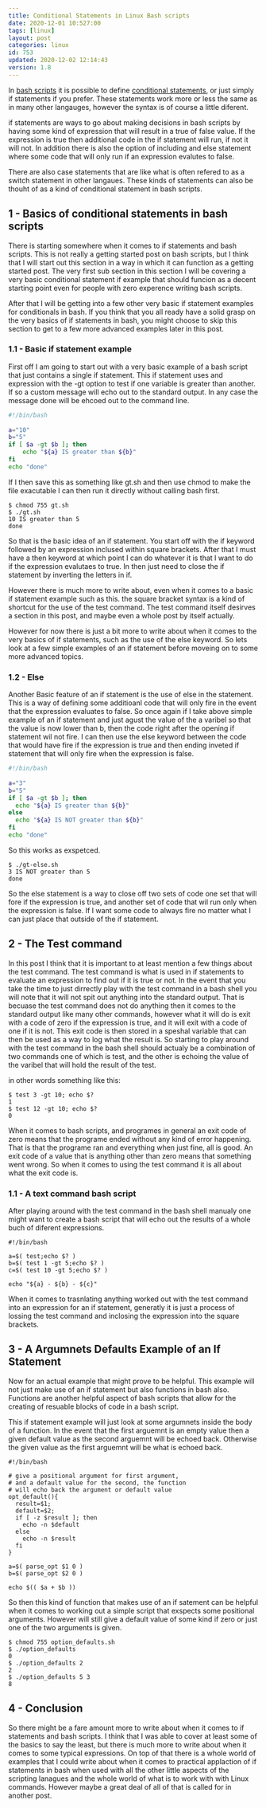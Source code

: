 ```yaml
---
title: Conditional Statements in Linux Bash scripts
date: 2020-12-01 10:527:00
tags: [linux]
layout: post
categories: linux
id: 753
updated: 2020-12-02 12:14:43
version: 1.8
---
```


In [bash scripts](/2020/11/27/bash-scripts/) it is possible to define [conditional statements](https://ryanstutorials.net/bash-scripting-tutorial/bash-if-statements.php), or just simply if statements if you prefer. These statements work more or less the same as in many other langauges, however the syntax is of course a little diferent.

if statements are ways to go about making decisions in bash scripts by having some kind of expression that will result in a true of false value. If the expression is true then additional code in the if statement will run, if not it will not. In addition there is also the option of including and else statement where some code that will only run if an expression evalutes to false. 

There are also case statements that are like what is often refered to as a switch statement in other langaues. These kinds of statements can also be thouht of as a kind of conditional statement in bash scripts.

<!-- more -->

## 1 - Basics of conditional statements in bash scripts

There is starting somewhere when it comes to if statements and bash scripts. This is not really a getting started post on bash scripts, but I think that I will start out this section in a way in which it can function as a getting started post. The very first sub section in this section I will be covering a very basic conditional statement if example that should funcion as a decent starting point even for people with zero experence writing bash scripts.

After that I will be getting into a few other very basic if statement examples for conditionals in bash. If you think that you all ready have a solid grasp on the very basics of if statements in bash, you might choose to skip this section to get to a few more advanced examples later in this post.


### 1.1 - Basic if statement example

First off I am going to start out with a very basic example of a bash script that just contains a single if statement. This if statement uses and expression with the -gt option to test if one variable is greater than another. If so a custom message will echo out to the standard output. In any case the message done will be ehcoed out to the command line.

```bash
#!/bin/bash
 
a="10"
b="5"
if [ $a -gt $b ]; then
    echo "${a} IS greater than ${b}"
fi
echo "done"
```

If I then save this as something like gt.sh and then use chmod to make the file exacutable I can then run it directly without calling bash first.

```
$ chmod 755 gt.sh
$ ./gt.sh
10 IS greater than 5
done
```

So that is the basic idea of an if statement. You start off with the if keyword followed by an expression inclused within square brackets. After that I must have a then keyword at which point I can do whatever it is that I want to do if the expression evalutaes to true. In then just need to close the if statement by inverting the letters in if.

However there is much more to write about, even when it comes to a basic if statement example such as this. the square bracket syntax is a kind of shortcut for the use of the test command. The test command itself desirves a section in this post, and maybe even a whole post by itself actually.

However for now there is just a bit more to write about when it comes to the very basics of if statements, such as the use of the else keyword. So lets look at a few simple examples of an if statement before moveing on to some more advanced topics.

### 1.2 - Else

Another Basic feature of an if statement is the use of else in the statement. This is a way of defining some additioanl code that will only fire in the event that the expression evaluates to false. So once again if I take above simple example of an if statement and just agust the value of the a varibel so that the value is now lower than b, then the code right after the opening if statement wil not fire. I can then use the else keyword between the code that would have fire if the expression is true and then ending inveted if statement that will only fire when the expression is false.

```bash
#!/bin/bash
 
a="3"
b="5"
if [ $a -gt $b ]; then
  echo "${a} IS greater than ${b}"
else
  echo "${a} IS NOT greater than ${b}"
fi
echo "done"
```

So this works as exspetced.

```
$ ./gt-else.sh
3 IS NOT greater than 5
done
```

So the else statement is a way to close off two sets of code one set that will fore if the expression is true, and another set of code that wil run only when the expression is false. If I want some code to always fire no matter what I can just place that outside of the if statement.

## 2 - The Test command

In this post I think that it is important to at least mention a few things about the test command. The test command is what is used in if statements to evaluate an expression to find out if it is true or not. In the event that you take the time to just dirrectly play with the test command in a bash shell you will note that it will not spit out anything into the standard output. That is becuase the test command does not do anything then it comes to the standard output like many other commands, however what it will do is exit with a code of zero if the expression is true, and it will exit with a code of one if it is not. This exit code is then stored in a speshal variable that can then be used as a way to log what the result is. So starting to play around with the test command in the bash shell should actualy be a combination of two commands one of which is test, and the other is echoing the value of the varibel that will hold the result of the test.

in other words something like this:

```
$ test 3 -gt 10; echo $?
1
$ test 12 -gt 10; echo $?
0
```

When it comes to bash scripts, and programes in general an exit code of zero means that the programe ended without any kind of error happening. That is that the programe ran and everything when just fine, all is good. An exit code of a value that is anything other than zero means that something went wrong. So when it comes to using the test command it is all about what the exit code is.

### 1.1 - A text command bash script

After playing around with the test command in the bash shell manualy one might want to create a bash script that will echo out the results of a whole buch of diferent expressions.

```
#!/bin/bash
 
a=$( test;echo $? )
b=$( test 1 -gt 5;echo $? )
c=$( test 10 -gt 5;echo $? )
 
echo "${a} - ${b} - ${c}"
```

When it comes to trasnlating anything worked out with the test command into an expression for an if statement, generatly it is just a process of lossing the test command and inclosing the expression into the square brackets.


## 3 - A Argumnets Defaults Example of an If Statement

Now for an actual example that might prove to be helpful. This example will not just make use of an if statement but also functions in bash also. Functions are another helpful aspect of bash scripts that allow for the creating of resuable blocks of code in a bash script.

This if statement example will just look at some argumnets inside the body of a function. In the event that the first arguemnt is an empty value then a given default value as the second arguemnt will be echoed back. Otherwise the given value as the first arguemnt will be what is echoed back.

```
#!/bin/bash
 
# give a positional argument for first argument,
# and a default value for the second, the function
# will echo back the argument or default value
opt_default(){
  result=$1;
  default=$2;
  if [ -z $result ]; then
    echo -n $default
  else
    echo -n $result
  fi
}
 
a=$( parse_opt $1 0 )
b=$( parse_opt $2 0 )
 
echo $(( $a + $b ))
```

So then this kind of function that makes use of an if satement can be helpful when it comes to working out a simple script that exspects some positional arguments. However will still give a default value of some kind if zero or just one of the two arguments is given.

```
$ chmod 755 option_defaults.sh
$ ./option_defaults
0
$ ./option_defaults 2
2
$ ./option_defaults 5 3
8
```

## 4 - Conclusion

So there might be a fare amount more to write about when it comes to if statements and bash scripts. I think that I was able to cover at least some of the basics to say the least, but there is much more to write about when it comes to some typical expressions. On top of that there is a whole world of examples that I could write about when it comes to practical applaction of if statements in bash when used with all the other little aspects of the scripting lanagues and the whole world of what is to work with with Linux commands. However maybe a great deal of all of that is called for in another post.
